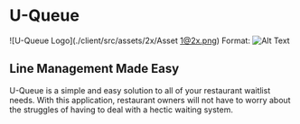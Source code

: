 # U-Queue
![U-Queue Logo](./client/src/assets/2x/Asset 1@2x.png)
Format: ![Alt Text](url)

## Line Management Made Easy
U-Queue is a simple and easy solution to all of your restaurant waitlist needs. With this application, restaurant owners will not have to worry about the struggles of having to deal with a hectic waiting system.
